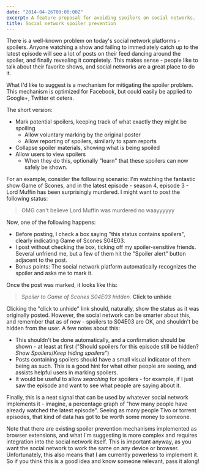 ```yaml
---
date: "2014-04-26T00:00:00Z"
excerpt: A feature proposal for avoiding spoilers on social networks.
title: Social network spoiler prevention
---
```


There is a well-known problem on today's social network platforms - spoilers. Anyone watching a show and failing to immediately catch up to the latest episode will see a lot of posts on their feed dancing around the spoiler, and finally revealing it completely. This makes sense - people like to talk about their favorite shows, and social networks are a great place to do it.

What I'd like to suggest is a mechanism for mitigating the spoiler problem. This mechanism is optimized for Facebook, but could easily be applied to Google+, Twitter et cetera.

The short version:

* Mark potential spoilers, keeping track of what exactly they might be spoiling
  * Allow voluntary marking by the original poster
  * Allow reporting of spoilers, similarly to spam reports
* Collapse spoiler materials, showing what is being spoiled
* Allow users to view spoilers
  * When they do this, optionally "learn" that these spoilers can now safely be shown.

For an example, consider the following scenario: I'm watching the fantastic show Game of Scones, and in the latest episode - season 4, episode 3 - Lord Muffin has been surprisingly murdered. I might want to post the following status:

> OMG can't believe Lord Muffin was murdered no waayyyyyy

Now, one of the following happens:

* Before posting, I check a box saying "this status contains spoilers", clearly indicating Game of Scones S04E03.
* I post without checking the box, ticking off my spoiler-sensitive friends. Several unfriend me, but a few of them hit the "Spoiler alert" button adjacent to the post.
* Bonus points: The social network platform automatically recognizes the spoiler and asks me to mark it.

Once the post was marked, it looks like this:

> *Spoiler to Game of Scones S04E03 hidden.* **Click to unhide**

Clicking the "click to unhide" link should, naturally, show the status as it was originally posted. However, the social network can be smarter about this, and remember that as of now - spoilers to S04E03 are OK, and shouldn't be hidden from the user. A few notes about this:

* This shouldn't be done automatically, and a confirmation should be shown - at least at first ("Should spoilers for this episode still be hidden? *Show Spoilers*/*Keep hiding spoilers*")
* Posts containing spoilers should have a small visual indicator of them being as such. This is a good hint for what other people are seeing, and assists helpful users in marking spoilers.
* It would be useful to allow *searching* for spoilers - for example, if I just saw the episode and want to see what people are saying about it.

Finally, this is a neat signal that can be used by whatever social network implements it - imagine, a percentage graph of "how many people have already watched the latest episode". Seeing as many people Tivo or torrent episodes, that kind of data has got to be worth some money to someone.

Note that there are existing spoiler prevention mechanisms implemented as browser extensions, and what I'm suggesting is more complex and requires integration into the social network itself. This is important anyway, as you want the social network to work the same on any device or browser. Unfortunately, this also means that I am currently powerless to implement it. So if you think this is a good idea and know someone relevant, pass it along!
